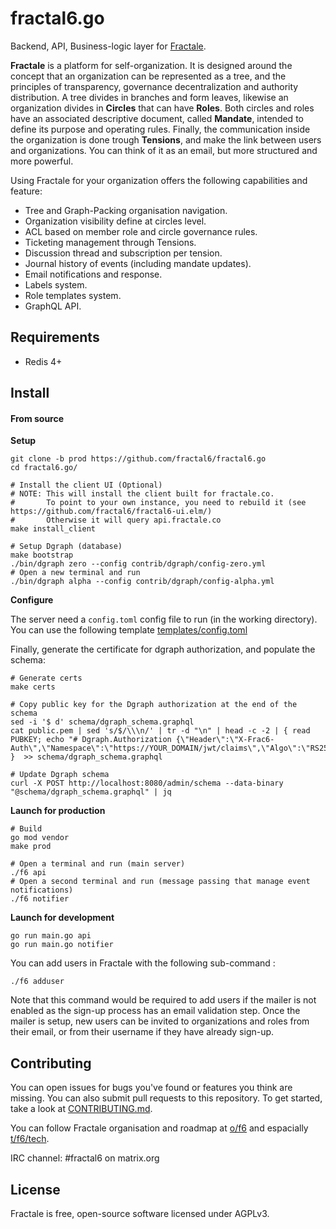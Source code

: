 # fractal6.go

Backend, API, Business-logic layer for [Fractale](https://fractale.co).

**Fractale** is a platform for self-organization. It is designed around the concept that an organization can be represented as a tree, and the principles of transparency, governance decentralization and authority distribution. A tree divides in branches and form leaves, likewise an organization divides in **Circles** that can have **Roles**. Both circles and roles have an associated descriptive document, called **Mandate**, intended to define its purpose and operating rules. Finally, the communication inside the organization is done trough **Tensions**, and make the link between users and organizations. You can think of it as an email, but more structured and more powerful.

Using Fractale for your organization offers the following capabilities and feature:
* Tree and Graph-Packing organisation navigation.
* Organization visibility define at circles level.
* ACL based on member role and circle governance rules.
* Ticketing management through Tensions.
* Discussion thread and subscription per tension.
* Journal history of events (including mandate updates).
* Email notifications and response.
* Labels system.
* Role templates system.
* GraphQL API.


## Requirements

* Redis 4+


## Install

#### From source

**Setup**

    git clone -b prod https://github.com/fractal6/fractal6.go
    cd fractal6.go/

    # Install the client UI (Optional)
    # NOTE: This will install the client built for fractale.co.
    #       To point to your own instance, you need to rebuild it (see https://github.com/fractal6/fractal6-ui.elm/)
    #       Otherwise it will query api.fractale.co
    make install_client

    # Setup Dgraph (database)
    make bootstrap
    ./bin/dgraph zero --config contrib/dgraph/config-zero.yml
    # Open a new terminal and run
    ./bin/dgraph alpha --config contrib/dgraph/config-alpha.yml

**Configure**

The server need a `config.toml` config file to run (in the working directory). You can use the following template [templates/config.toml](templates/config.toml)

Finally, generate the certificate for dgraph authorization, and populate the schema:

    # Generate certs
    make certs

	# Copy public key for the Dgraph authorization at the end of the schema
    sed -i '$ d' schema/dgraph_schema.graphql
	cat public.pem | sed 's/$/\\\n/' | tr -d "\n" | head -c -2 | { read PUBKEY; echo "# Dgraph.Authorization {\"Header\":\"X-Frac6-Auth\",\"Namespace\":\"https://YOUR_DOMAIN/jwt/claims\",\"Algo\":\"RS256\",\"VerificationKey\":\"$PUBKEY\"}"; }  >> schema/dgraph_schema.graphql

    # Update Dgraph schema
    curl -X POST http://localhost:8080/admin/schema --data-binary "@schema/dgraph_schema.graphql" | jq


**Launch for production**

    # Build
    go mod vendor
    make prod

    # Open a terminal and run (main server)
    ./f6 api
    # Open a second terminal and run (message passing that manage event notifications)
    ./f6 notifier


**Launch for development**

	go run main.go api
	go run main.go notifier


You can add users in Fractale with the following sub-command :

    ./f6 adduser


Note that this command would be required to add users if the mailer is not enabled as the sign-up process has an email validation step. Once the mailer is setup, new users can be invited to organizations and roles from their email, or from their username if they have already sign-up.


## Contributing

You can open issues for bugs you've found or features you think are missing. You can also submit pull requests to this repository. To get started, take a look at [CONTRIBUTING.md](CONTRIBUTING.md).

You can follow Fractale organisation and roadmap at [o/f6](https://fractale.co/o/f6) and espacially [t/f6/tech](https://fractale.co/t/f6/tech).

IRC channel: #fractal6 on matrix.org

## License

Fractale is free, open-source software licensed under AGPLv3.
